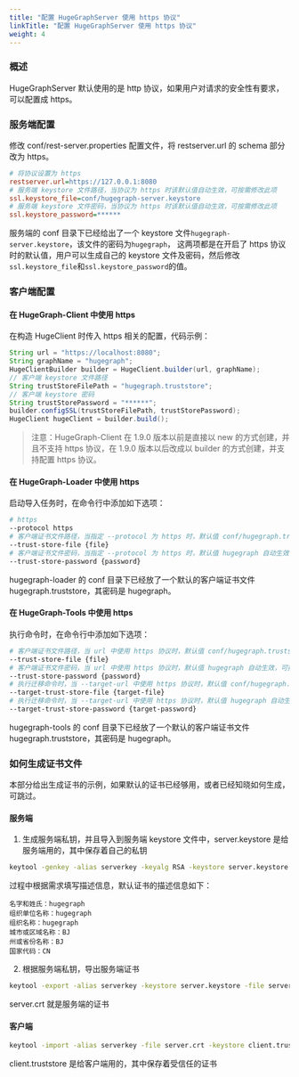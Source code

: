 ```yaml
---
title: "配置 HugeGraphServer 使用 https 协议"
linkTitle: "配置 HugeGraphServer 使用 https 协议"
weight: 4
---
```


### 概述

HugeGraphServer 默认使用的是 http 协议，如果用户对请求的安全性有要求，可以配置成 https。

### 服务端配置

修改 conf/rest-server.properties 配置文件，将 restserver.url 的 schema 部分改为 https。

```ini
# 将协议设置为 https
restserver.url=https://127.0.0.1:8080
# 服务端 keystore 文件路径，当协议为 https 时该默认值自动生效，可按需修改此项
ssl.keystore_file=conf/hugegraph-server.keystore
# 服务端 keystore 文件密码，当协议为 https 时该默认值自动生效，可按需修改此项
ssl.keystore_password=******
```

服务端的 conf 目录下已经给出了一个 keystore 文件`hugegraph-server.keystore`，该文件的密码为`hugegraph`，
这两项都是在开启了 https 协议时的默认值，用户可以生成自己的 keystore 文件及密码，然后修改`ssl.keystore_file`和`ssl.keystore_password`的值。

### 客户端配置

#### 在 HugeGraph-Client 中使用 https

在构造 HugeClient 时传入 https 相关的配置，代码示例：

```java
String url = "https://localhost:8080";
String graphName = "hugegraph";
HugeClientBuilder builder = HugeClient.builder(url, graphName);
// 客户端 keystore 文件路径
String trustStoreFilePath = "hugegraph.truststore";
// 客户端 keystore 密码
String trustStorePassword = "******";
builder.configSSL(trustStoreFilePath, trustStorePassword);
HugeClient hugeClient = builder.build();
```

> 注意：HugeGraph-Client 在 1.9.0 版本以前是直接以 new 的方式创建，并且不支持 https 协议，在 1.9.0 版本以后改成以 builder 的方式创建，并支持配置 https 协议。

#### 在 HugeGraph-Loader 中使用 https

启动导入任务时，在命令行中添加如下选项：

```bash
# https
--protocol https
# 客户端证书文件路径，当指定 --protocol 为 https 时，默认值 conf/hugegraph.truststore 自动生效，可按需修改
--trust-store-file {file}
# 客户端证书文件密码，当指定 --protocol 为 https 时，默认值 hugegraph 自动生效，可按需修改
--trust-store-password {password}
```

hugegraph-loader 的 conf 目录下已经放了一个默认的客户端证书文件 hugegraph.truststore，其密码是 hugegraph。

#### 在 HugeGraph-Tools 中使用 https

执行命令时，在命令行中添加如下选项：

```bash
# 客户端证书文件路径，当 url 中使用 https 协议时，默认值 conf/hugegraph.truststore 自动生效，可按需修改
--trust-store-file {file}
# 客户端证书文件密码，当 url 中使用 https 协议时，默认值 hugegraph 自动生效，可按需修改
--trust-store-password {password}
# 执行迁移命令时，当 --target-url 中使用 https 协议时，默认值 conf/hugegraph.truststore 自动生效，可按需修改
--target-trust-store-file {target-file}
# 执行迁移命令时，当 --target-url 中使用 https 协议时，默认值 hugegraph 自动生效，可按需修改
--target-trust-store-password {target-password}
```

hugegraph-tools 的 conf 目录下已经放了一个默认的客户端证书文件 hugegraph.truststore，其密码是 hugegraph。

### 如何生成证书文件

本部分给出生成证书的示例，如果默认的证书已经够用，或者已经知晓如何生成，可跳过。

#### 服务端

1. ⽣成服务端私钥，并且导⼊到服务端 keystore ⽂件中，server.keystore 是给服务端⽤的，其中保存着⾃⼰的私钥

```bash
keytool -genkey -alias serverkey -keyalg RSA -keystore server.keystore
```

过程中根据需求填写描述信息，默认证书的描述信息如下：

```
名字和姓⽒：hugegraph
组织单位名称：hugegraph
组织名称：hugegraph
城市或区域名称：BJ
州或省份名称：BJ
国家代码：CN
```

2. 根据服务端私钥，导出服务端证书

```bash
keytool -export -alias serverkey -keystore server.keystore -file server.crt
```

server.crt 就是服务端的证书

#### 客户端

```bash
keytool -import -alias serverkey -file server.crt -keystore client.truststore
```

client.truststore 是给客户端⽤的，其中保存着受信任的证书
